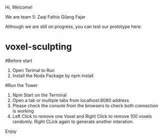 Hi, Welcome!

We are team 5: 
Zaqi Fathis
Gilang Fajar

Although we are still on progress, you can test our prototype here:

# voxel-sculpting

#Before start
1. Open Terimal to Run
2. Install the Noda Package by npm install

#Run the Tower
1. Npm Start on the Terminal
2. Open a tab or multiple tabs from localhost:8080 address
3. Please check the console from the browsers to check both connection is working
4. Left Click to remove one Voxel and Right Click to remove 100 voxels randomly. Right CLick again to generate another interation.


Enjoy
